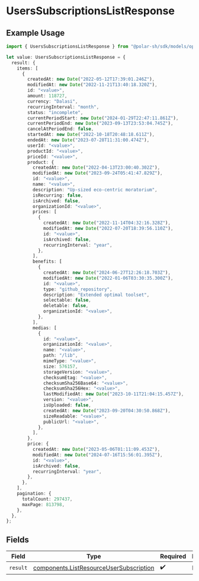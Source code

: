 # UsersSubscriptionsListResponse

## Example Usage

```typescript
import { UsersSubscriptionsListResponse } from "@polar-sh/sdk/models/operations";

let value: UsersSubscriptionsListResponse = {
  result: {
    items: [
      {
        createdAt: new Date("2022-05-12T17:39:01.246Z"),
        modifiedAt: new Date("2022-11-21T13:40:18.320Z"),
        id: "<value>",
        amount: 118727,
        currency: "Dalasi",
        recurringInterval: "month",
        status: "incomplete",
        currentPeriodStart: new Date("2024-01-29T22:47:11.861Z"),
        currentPeriodEnd: new Date("2023-09-13T23:53:04.745Z"),
        cancelAtPeriodEnd: false,
        startedAt: new Date("2022-10-18T20:48:18.611Z"),
        endedAt: new Date("2023-07-28T11:31:00.474Z"),
        userId: "<value>",
        productId: "<value>",
        priceId: "<value>",
        product: {
          createdAt: new Date("2022-04-13T23:00:40.302Z"),
          modifiedAt: new Date("2023-09-24T05:41:47.829Z"),
          id: "<value>",
          name: "<value>",
          description: "Up-sized eco-centric moratorium",
          isRecurring: false,
          isArchived: false,
          organizationId: "<value>",
          prices: [
            {
              createdAt: new Date("2022-11-14T04:32:16.328Z"),
              modifiedAt: new Date("2022-07-20T18:39:56.110Z"),
              id: "<value>",
              isArchived: false,
              recurringInterval: "year",
            },
          ],
          benefits: [
            {
              createdAt: new Date("2024-06-27T12:26:18.703Z"),
              modifiedAt: new Date("2022-01-06T03:30:35.300Z"),
              id: "<value>",
              type: "github_repository",
              description: "Extended optimal toolset",
              selectable: false,
              deletable: false,
              organizationId: "<value>",
            },
          ],
          medias: [
            {
              id: "<value>",
              organizationId: "<value>",
              name: "<value>",
              path: "/lib",
              mimeType: "<value>",
              size: 576157,
              storageVersion: "<value>",
              checksumEtag: "<value>",
              checksumSha256Base64: "<value>",
              checksumSha256Hex: "<value>",
              lastModifiedAt: new Date("2023-10-11T21:04:15.457Z"),
              version: "<value>",
              isUploaded: false,
              createdAt: new Date("2023-09-20T04:30:50.868Z"),
              sizeReadable: "<value>",
              publicUrl: "<value>",
            },
          ],
        },
        price: {
          createdAt: new Date("2023-05-06T01:11:09.453Z"),
          modifiedAt: new Date("2024-07-16T15:56:01.395Z"),
          id: "<value>",
          isArchived: false,
          recurringInterval: "year",
        },
      },
    ],
    pagination: {
      totalCount: 297437,
      maxPage: 813798,
    },
  },
};
```

## Fields

| Field                                                                                              | Type                                                                                               | Required                                                                                           | Description                                                                                        |
| -------------------------------------------------------------------------------------------------- | -------------------------------------------------------------------------------------------------- | -------------------------------------------------------------------------------------------------- | -------------------------------------------------------------------------------------------------- |
| `result`                                                                                           | [components.ListResourceUserSubscription](../../models/components/listresourceusersubscription.md) | :heavy_check_mark:                                                                                 | N/A                                                                                                |